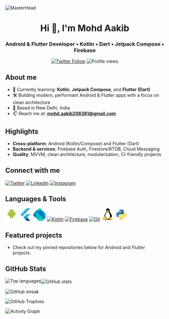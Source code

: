 ![MasterHead](https://user-images.githubusercontent.com/74038190/215768208-3bf3dda8-eeea-40ee-a58b-f5ac529685bf.gif)

<h1 align="center">Hi 👋, I'm Mohd Aakib</h1>
<h3 align="center">Android & Flutter Developer • Kotlin • Dart • Jetpack Compose • Firebase</h3>

<p align="center">
  <a href="https://twitter.com/mohdaakib_21" target="_blank"><img src="https://img.shields.io/twitter/follow/mohdaakib_21?logo=twitter&style=for-the-badge" alt="Twitter Follow" /></a>
  <img src="https://komarev.com/ghpvc/?username=geniusapk&label=Profile%20views&color=0e75b6&style=flat" alt="Profile views" />
  
</p>

## About me

- 🌱 Currently learning: **Kotlin**, **Jetpack Compose**, and **Flutter (Dart)**
- 🛠️ Building modern, performant Android & Flutter apps with a focus on clean architecture
- 📍 Based in New Delhi, India
- 📫 Reach me at: **mohd.aakib208381@gmail.com**

## Highlights

- **Cross-platform**: Android (Kotlin/Compose) and Flutter (Dart)
- **Backend & services**: Firebase Auth, Firestore/RTDB, Cloud Messaging
- **Quality**: MVVM, clean architecture, modularization, CI-friendly projects

## Connect with me

<p align="left">
  <a href="https://twitter.com/mohdaakib_21" target="_blank"><img align="center" src="https://raw.githubusercontent.com/rahuldkjain/github-profile-readme-generator/master/src/images/icons/Social/twitter.svg" alt="Twitter" height="30" width="40" /></a>
  <a href="https://linkedin.com/in/mohd-aakib-0546ab272" target="_blank"><img align="center" src="https://raw.githubusercontent.com/rahuldkjain/github-profile-readme-generator/master/src/images/icons/Social/linked-in-alt.svg" alt="LinkedIn" height="30" width="40" /></a>
  <a href="https://instagram.com/_aakib__21" target="_blank"><img align="center" src="https://raw.githubusercontent.com/rahuldkjain/github-profile-readme-generator/master/src/images/icons/Social/instagram.svg" alt="Instagram" height="30" width="40" /></a>
</p>

## Languages & Tools

<p align="left">
  <a href="https://developer.android.com" target="_blank" rel="noreferrer"><img src="https://raw.githubusercontent.com/devicons/devicon/master/icons/android/android-original-wordmark.svg" alt="Android" width="40" height="40"/></a>
  <a href="https://flutter.dev" target="_blank" rel="noreferrer"><img src="https://raw.githubusercontent.com/devicons/devicon/master/icons/flutter/flutter-original.svg" alt="Flutter" width="40" height="40"/></a>
  <a href="https://dart.dev" target="_blank" rel="noreferrer"><img src="https://raw.githubusercontent.com/devicons/devicon/master/icons/dart/dart-original.svg" alt="Dart" width="40" height="40"/></a>
  <a href="https://kotlinlang.org" target="_blank" rel="noreferrer"><img src="https://www.vectorlogo.zone/logos/kotlinlang/kotlinlang-icon.svg" alt="Kotlin" width="40" height="40"/></a>
  <a href="https://firebase.google.com/" target="_blank" rel="noreferrer"><img src="https://www.vectorlogo.zone/logos/firebase/firebase-icon.svg" alt="Firebase" width="40" height="40"/></a>
  <a href="https://git-scm.com/" target="_blank" rel="noreferrer"><img src="https://www.vectorlogo.zone/logos/git-scm/git-scm-icon.svg" alt="Git" width="40" height="40"/></a>
  <a href="https://www.linux.org/" target="_blank" rel="noreferrer"><img src="https://raw.githubusercontent.com/devicons/devicon/master/icons/linux/linux-original.svg" alt="Linux" width="40" height="40"/></a>
  <a href="https://www.python.org" target="_blank" rel="noreferrer"><img src="https://raw.githubusercontent.com/devicons/devicon/master/icons/python/python-original.svg" alt="Python" width="40" height="40"/></a>
</p>

## Featured projects

- Check out my pinned repositories below for Android and Flutter projects.

## GitHub Stats

<p>
  <img align="left" src="https://github-readme-stats.vercel.app/api/top-langs?username=geniusapk&show_icons=true&locale=en&layout=compact" alt="Top languages" />
</p>

<p>
  <img align="center" src="https://github-readme-stats.vercel.app/api?username=geniusapk&show_icons=true&locale=en" alt="GitHub stats" />
</p>

<p>
  <img align="center" src="https://github-readme-streak-stats.herokuapp.com/?user=geniusapk" alt="GitHub streak" />
</p>

<p>
  <img src="https://github-profile-trophy.vercel.app/?username=geniusapk&theme=algolia&no-bg=true&no-frame=true&margin-w=15" alt="GitHub Trophies" />
</p>

<p>
  <img src="https://github-readme-activity-graph.vercel.app/graph?username=geniusapk&theme=react-dark" alt="Activity Graph" />
</p>
